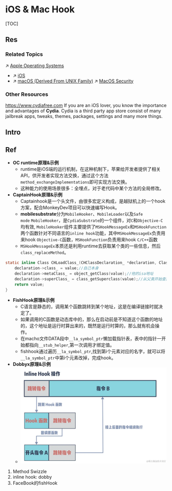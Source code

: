 # iOS & Mac Hook

[TOC]



## Res
### Related Topics
↗ [Apple Operating Systems](../../../../../../🔑%20CS%20Core/🥷🏼%20Operating%20Systems%20&%20Kernels%20(Engineering%20Part)/Apple%20Operating%20Systems/Apple%20Operating%20Systems.md)
- ↗ [iOS](../../../../../../🔑%20CS%20Core/🥷🏼%20Operating%20Systems%20&%20Kernels%20(Engineering%20Part)/Apple%20Operating%20Systems/iOS/iOS.md)
- ↗ [macOS (Derived From UNIX Family)](../../../../../../🔑%20CS%20Core/🥷🏼%20Operating%20Systems%20&%20Kernels%20(Engineering%20Part)/Apple%20Operating%20Systems/macOS%20(Derived%20From%20UNIX%20Family)/macOS%20(Derived%20From%20UNIX%20Family).md)
↗ [MacOS Security](../../../../../System%20Security/Operating%20System%20Security/🍎%20MacOS%20Security/MacOS%20Security.md)


### Other Resources
https://www.cydiafree.com
If you are an iOS lover, you know the importance and advantages of **Cydia**. Cydia is a third party app store consist of many jailbreak apps, tweaks, themes, packages, settings and many more things.   



## Intro



## Ref
[【iOS逆向】4种常用Hook的原理分析及示例 | 看雪学苑]: https://juejin.cn/post/7091850259483066376
- **OC runtime原理&示例**
	- runtime是iOS端的运行机制，在这种机制下，苹果给开发者提供了相关API，供开发者实现方法交换，通过这个方法`method_exchangeImplementations`即可实现方法交换。
	- 这种能力的使用场景很多：全埋点，对于老代码中某个方法的全局修改。
- **CaptainHook原理&示例**
	- Captainhook是一个头文件，由很多宏定义构成，是越狱机上的一个hook方案，配合MonkeyDev项目可以快速编写Hook。
	- **mobilesubstrate**分为`MobileHooker`、`MobileLoader`以及`Safe mode` `MobileHooker`，是`CydiaSubstrate`的一个组件，对`C`和`Objective-C`均有效, `MobileHooker`组件主要提供了`MSHookMessageEx`和`MSHookFunction`两个函数针对不同语言的`inline hook`功能，其中`MSHookMessageEx`负责用来hook `Objective-C`函数，`MSHookFunction`负责用来hook `C/C++`函数
	- `MSHookMessageEx`本质还是利用runtime去获取某个类的一些信息，然后`class_replaceMethod`。
```c
static inline Class CHLoadClass_(CHClassDeclaration_ *declaration, Class value) {
	declaration->class_ = value;//自己本身 
	declaration->metaClass_ = object_getClass(value);//他的isa地址 
	declaration->superClass_ = class_getSuperclass(value);//从父类开始查找value（也可以说是symbol） 
	return value; 
}
```
- **FishHook原理&示例**
	- C语言是静态的，调用某个函数跳转到某个地址，这是在编译链接时就决定了。
	- 如果调用的C函数是动态库中的，那么在启动前是不知道这个函数的地址的，这个地址是运行时算出来的，既然是运行时算的，那么就有机会操作。
	- 在macho文件DATA段中`__la_symbol_ptr`懒加载指针表，表中的指针一开始都指向`__stub_helper`,第一次调用才绑定值。
	- fishhook通过遍历`__la_symbol_ptr`,找到第i个元素对应的名字，就可以将`__la_symbol_ptr`中第i个元素改掉，完成hook。
- **Dobbyx原理&示例**
	- ![](../../../../../../../Assets/Pics/Pasted%20image%2020240831173426.png)

[🤔 无埋点核心技术：iOS Hook 在字节的实践经验 | infoQ]: https://www.infoq.cn/article/dxyqidethi8did65q1df
[iOS中几种hook代码的方法 | CSDN]: http://t.csdnimg.cn/H9zNU
1. Method Swizzle
2. inline hook: dobby
3. FaceBook的fishHook

